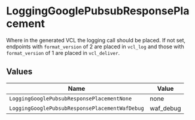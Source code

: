 # LoggingGooglePubsubResponsePlacement

Where in the generated VCL the logging call should be placed. If not set, endpoints with `format_version` of 2 are placed in `vcl_log` and those with `format_version` of 1 are placed in `vcl_deliver`.



## Values

| Name                                           | Value                                          |
| ---------------------------------------------- | ---------------------------------------------- |
| `LoggingGooglePubsubResponsePlacementNone`     | none                                           |
| `LoggingGooglePubsubResponsePlacementWafDebug` | waf_debug                                      |